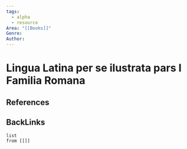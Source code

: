 ```yaml
---
tags:
  - alpha
  - resource
Area: "[[Books]]"
Genre:
Author:
---
```

# Lingua Latina per se ilustrata pars I Familia Romana



## References



## BackLinks

```dataview
list
from [[]]
```

